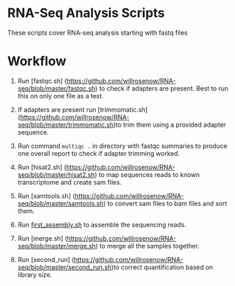 # RNA-Seq Analysis Scripts

These scripts cover RNA-seq analysis starting with fastq files

# Workflow

1. Run [fastqc.sh] (https://github.com/willrosenow/RNA-seq/blob/master/fastqc.sh) to check if adapters are present. Best to run this on only one file as a test.

2. If adapters are present run [trimmomatic.sh] (https://github.com/willrosenow/RNA-seq/blob/master/trimmomatic.sh)to trim them using a provided adapter sequence.

3. Run command `multiqc .` in directory with fastqc summaries to produce one overall report to check if adapter trimming worked.

4. Run [hisat2.sh] (https://github.com/willrosenow/RNA-seq/blob/master/hisat2.sh) to map sequences reads to known transcriptome and create sam files. 

5. Run [samtools.sh] (https://github.com/willrosenow/RNA-seq/blob/master/samtools.sh) to convert sam files to bam files and sort them.

6. Run [first_assembly.sh](https://github.com/willrosenow/RNA-seq/blob/master/first_assembly.sh) to assemble the sequencing reads.

7. Run [merge.sh] (https://github.com/willrosenow/RNA-seq/blob/master/merge.sh) to merge all the samples together.

8. Run [second_run] (https://github.com/willrosenow/RNA-seq/blob/master/second_run.sh)to correct quantification based on library size.
